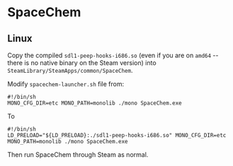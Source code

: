 # SpaceChem

## Linux

Copy the compiled `sdl1-peep-hooks-i686.so` (even if you are on `amd64` -- there is no native binary on the Steam version) into `SteamLibrary/SteamApps/common/SpaceChem`.

Modify ``spacechem-launcher.sh`` file from:

```
#!/bin/sh
MONO_CFG_DIR=etc MONO_PATH=monolib ./mono SpaceChem.exe
```

To 

```
#!/bin/sh
LD_PRELOAD="${LD_PRELOAD}:./sdl1-peep-hooks-i686.so" MONO_CFG_DIR=etc MONO_PATH=monolib ./mono SpaceChem.exe
```

Then run SpaceChem through Steam as normal.

